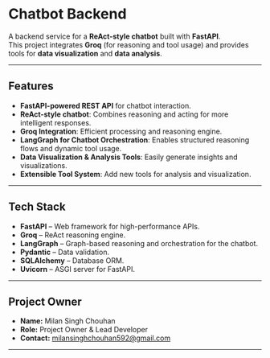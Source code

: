 # Chatbot Backend

A backend service for a **ReAct-style chatbot** built with **FastAPI**.  
This project integrates **Groq** (for reasoning and tool usage) and provides tools for **data visualization** and **data analysis**.

---

## **Features**
- **FastAPI-powered REST API** for chatbot interaction.
- **ReAct-style chatbot**: Combines reasoning and acting for more intelligent responses.
- **Groq Integration**: Efficient processing and reasoning engine.
- **LangGraph for Chatbot Orchestration**: Enables structured reasoning flows and dynamic tool usage.
- **Data Visualization & Analysis Tools**: Easily generate insights and visualizations.
- **Extensible Tool System**: Add new tools for analysis and visualization.

---

## **Tech Stack**
- **FastAPI** – Web framework for high-performance APIs.
- **Groq** – ReAct reasoning engine.
- **LangGraph** – Graph-based reasoning and orchestration for the chatbot.
- **Pydantic** – Data validation.
- **SQLAlchemy** – Database ORM.
- **Uvicorn** – ASGI server for FastAPI.

---

## **Project Owner**
- **Name:** Milan Singh Chouhan
- **Role:** Project Owner & Lead Developer  
- **Contact:** [milansinghchouhan592@gmail.com](mailto:milansinghchouhan592@gmail.com)

---

